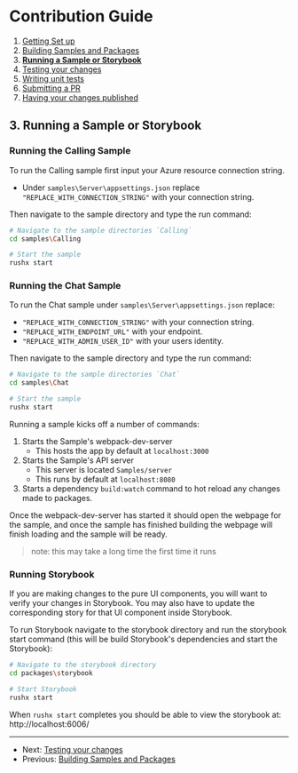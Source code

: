 # Contribution Guide

1. [Getting Set up](<./1. getting-set-up.md>)
2. [Building Samples and Packages](<./2. build-samples-and-packages.md>)
3. **[Running a Sample or Storybook](<./3. running-a-sample-or-storybook.md>)**
4. [Testing your changes](<./4. testing-your-changes.md>)
5. [Writing unit tests](<./5. writing-unit-tests.md>)
6. [Submitting a PR](<./6. submitting-a-pr.md>)
7. [Having your changes published](<./7. having-your-changes-published.md>)

## 3. Running a Sample or Storybook
### Running the Calling Sample
To run the Calling sample first input your Azure resource connection string.

* Under `samples\Server\appsettings.json` replace `"REPLACE_WITH_CONNECTION_STRING"` with your connection string.

Then navigate to the sample directory and type the run command:

```bash
# Navigate to the sample directories `Calling`
cd samples\Calling

# Start the sample
rushx start
```
### Running the Chat Sample
To run the Chat sample under `samples\Server\appsettings.json` replace:

* `"REPLACE_WITH_CONNECTION_STRING"` with your connection string.
* `"REPLACE_WITH_ENDPOINT_URL"` with your endpoint.
* `"REPLACE_WITH_ADMIN_USER_ID"` with your users identity.

Then navigate to the sample directory and type the run command:

```bash
# Navigate to the sample directories `Chat`
cd samples\Chat

# Start the sample
rushx start
```
Running a sample kicks off a number of commands:

1. Starts the Sample's webpack-dev-server
    * This hosts the app by default at `localhost:3000`
1. Starts the Sample's API server
    * This server is located `Samples/server`
    * This runs by default at `localhost:8080`
1. Starts a dependency `build:watch` command to hot reload any changes made to packages.

Once the webpack-dev-server has started it should open the webpage for the sample, and once the sample has finished building the webpage will finish loading and the sample will be ready.
> note: this may take a long time the first time it runs

### Running Storybook

If you are making changes to the pure UI components, you will want to verify your changes in Storybook. You may also have to update the corresponding story for that UI component inside Storybook.

To run Storybook navigate to the storybook directory and run the storybook start command (this will be build Storybook's dependencies and start the Storybook):

```bash
# Navigate to the storybook directory
cd packages\storybook

# Start Storybook
rushx start
```

When `rushx start` completes you should be able to view the storybook at: http://localhost:6006/

---

* Next: [Testing your changes](<./4. testing-your-changes.md>)
* Previous: [Building Samples and Packages](<./2. build-samples-and-packages.md>)
